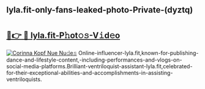 ## lyla.fit-only-fans​-leaked-photo​-Private-(dyztq)


# <h2><a href="https://mediaupload.pro?title=lyla.fit&ref=git">🔗👉 🔴 lyla.fit-P𝚑ot𝚘𝚜-V𝚒d𝚎o</a></h2>

[![Corinna Kopf Nue Nu𝚍e𝚜](https://i.imgur.com/0qMVB7G.gif)](https://mediaupload.pro?title=lyla.fit&ref=git)
Online-influencer-lyla.fit,known-for-publishing-dance-and-lifestyle-content,-including-performances-and-vlogs-on-social-media-platforms.Brilliant-ventriloquist-assistant-lyla.fit,celebrated-for-their-exceptional-abilities-and-accomplishments-in-assisting-ventriloquists.  